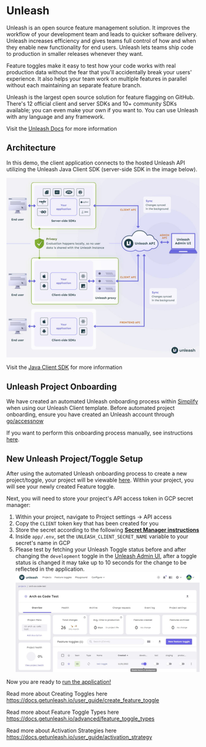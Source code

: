# **Unleash**

Unleash is an open source feature management solution. It improves the workflow of your development team and leads to quicker software delivery. Unleash increases efficiency and gives teams full control of how and when they enable new functionality for end users. Unleash lets teams ship code to production in smaller releases whenever they want.

Feature toggles make it easy to test how your code works with real production data without the fear that you'll accidentally break your users' experience. It also helps your team work on multiple features in parallel without each maintaining an separate feature branch.

Unleash is the largest open source solution for feature flagging on GitHub. There's 12 official client and server SDKs and 10+ community SDKs available; you can even make your own if you want to. You can use Unleash with any language and any framework.

Visit the [Unleash Docs](https://docs.getunleash.io/) for more information

## **Architecture**
In this demo, the client application connects to the hosted Unleash API utilizing the Unleash Java Client SDK (server-side SDK in the image below). 


![unleashArchitecture](unleashArchitecture.jpg)

Visit the [Java Client SDK](https://github.com/Unleash/unleash-client-java) for more information

## **Unleash Project Onboarding**
We have created an automated Unleash onboarding process within [Simplify](https://simplify.telus.com/create?filters%5Bkind%5D=template&filters%5Buser%5D=all&filters%5Btags%5D=arch-as-code) when using our Unleash Client template. Before automated project onboarding, ensure you have created an Unleash account through [go/accessnow](go/accessnow)

If you want to perform this onboarding process manually, see instructions [here](unleash-manual-onboarding.md).

## **New Unleash Project/Toggle Setup**
After using the automated Unleash onboarding process to create a new project/toggle, your project will be viewable [here](https://us.app.unleash-hosted.com/usff0019/projects). Within your project, you will see your newly created Feature toggle.

Next, you will need to store your project's API access token in GCP secret manager:
1. Within your project, navigate to Project settings -> API access
2. Copy the `CLIENT` token key that has been created for you
3. Store the secret according to the following **[Secret Manager instructions](./secret-setup.md)**
4. Inside `app/.env`, set the `UNLEASH_CLIENT_SECRET_NAME` variable to your secret's name in GCP
5. Please test by fetching your Unleash Toggle status before and after changing the `development` toggle in the [Unleash Admin UI](https://us.app.unleash-hosted.com/usff0019/projects), after a toggle status is changed it may take up to 10 seconds for the change to be reflected in the application.
![unleash-toggle-status](./unleash-toggle-status.jpg)

Now you are ready to [run the application!](../README.md#try-the-sample-application)


Read more about Creating Toggles here
https://docs.getunleash.io/user_guide/create_feature_toggle

Read more about Feature Toggle Types here
https://docs.getunleash.io/advanced/feature_toggle_types

Read more about Activation Strategies here
https://docs.getunleash.io/user_guide/activation_strategy